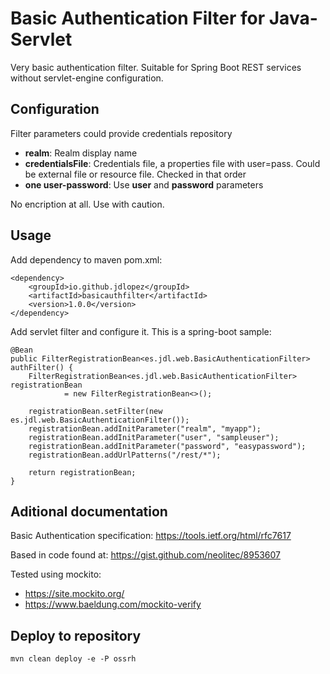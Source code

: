 # Basic Authentication Filter for Java-Servlet

Very basic authentication filter. Suitable for Spring Boot REST services without servlet-engine configuration.

## Configuration

Filter parameters could provide credentials repository 
 * **realm**: Realm display name
 * **credentialsFile**: Credentials file, a properties file with user=pass. Could be external file or resource file. Checked in that order
 * **one user-password**: Use **user** and **password** parameters
 
No encription at all. Use with caution.

## Usage

Add dependency to maven pom.xml:

    <dependency>
        <groupId>io.github.jdlopez</groupId>
        <artifactId>basicauthfilter</artifactId>
        <version>1.0.0</version>
    </dependency>
    
Add servlet filter and configure it. This is a spring-boot sample:

    @Bean
    public FilterRegistrationBean<es.jdl.web.BasicAuthenticationFilter> authFilter() {
        FilterRegistrationBean<es.jdl.web.BasicAuthenticationFilter> registrationBean
                = new FilterRegistrationBean<>();

        registrationBean.setFilter(new es.jdl.web.BasicAuthenticationFilter());
        registrationBean.addInitParameter("realm", "myapp");
        registrationBean.addInitParameter("user", "sampleuser");
        registrationBean.addInitParameter("password", "easypassword");
        registrationBean.addUrlPatterns("/rest/*");

        return registrationBean;
    }
    
## Aditional documentation

Basic Authentication specification: https://tools.ietf.org/html/rfc7617

Based in code found at: https://gist.github.com/neolitec/8953607

Tested using mockito: 
- https://site.mockito.org/
- https://www.baeldung.com/mockito-verify

## Deploy to repository

    mvn clean deploy -e -P ossrh
